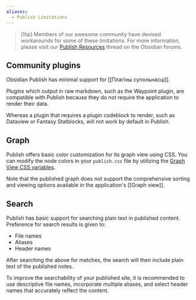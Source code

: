 ```yaml
---
aliases:
  - Publish Limitations
---
```


> [!tip] Members of our awesome community have devised workarounds for some of these limitations. For more information, please visit our [Publish Resources](https://forum.obsidian.md/t/obsidian-publish-resources/74582) thread on the Obsidian forums.

## Community plugins

Obsidian Publish has minimal support for [[Плагіны супольнасці]]. 

Plugins which output in raw markdown, such as the Waypoint plugin, are compatible with Publish because they do not require the application to render their data. 

Whereas a plugin that requires a plugin codeblock to render, such as Dataview or Fantasy Statblocks, will not work by default in Publish. 


## Graph

Publish offers basic color customization for its graph view using CSS. You can modify the node colors in your `publish.css` file by utilizing the [Graph View CSS variables](https://docs.obsidian.md/Reference/CSS+variables/Plugins/Graph).

Note that the published graph does not support the comprehensive sorting and viewing options available in the application's [[Graph view]].


## Search

Publish has basic support for searching plain text in published content. Preference for search results is given to:

- File names
- Aliases
- Header names

After searching the above for matches, the search will then include plain text of the published notes.

To improve the searchability of your published site, it is recommended to use descriptive file names, incorporate multiple aliases, and select header names that accurately reflect the content.

